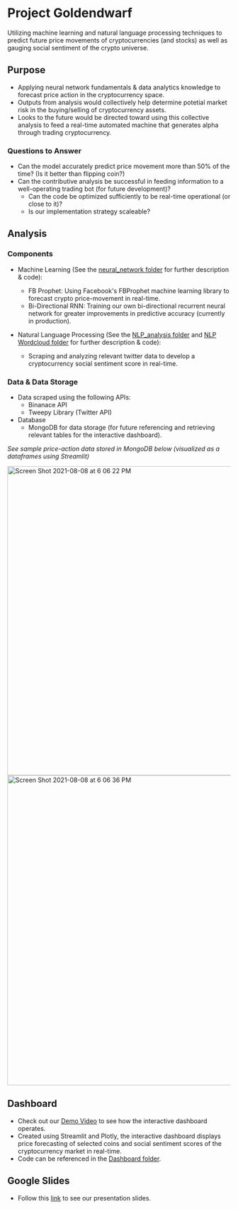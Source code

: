 # Project Goldendwarf
Utilizing machine learning and natural language processing techniques to predict future price movements of cryptocurrencies (and stocks) as well as gauging social sentiment of the crypto universe.

## Purpose
- Applying neural network fundamentals & data analytics knowledge to forecast price action in the cryptocurrency space. 
- Outputs from analysis would collectively help determine potetial market risk in the buying/selling of cryptocurrency assets. 
- Looks to the future would be directed toward using this collective analysis to feed a real-time automated machine that generates alpha through trading cryptocurrency.

### Questions to Answer 
- Can the model accurately predict price movement more than 50% of the time? (Is it better than flipping coin?)
- Can the contributive analysis be successful in feeding information to a well-operating trading bot (for future development)?
    -  Can the code be optimized sufficiently to be real-time operational (or close to it)?
    -  Is our implementation strategy scaleable?

## Analysis 
### Components
- Machine Learning (See the [neural_network folder](https://github.com/findthefunction/goldendwarf/tree/main/neural_network) for further description & code): 
    - FB Prophet: Using Facebook's FBProphet machine learning library to forecast crypto price-movement in real-time.
    - Bi-Directional RNN: Training our own bi-directional recurrent neural network for greater improvements in predictive accuracy (currently in production).
    
- Natural Language Processing (See the [NLP_analysis folder](https://github.com/findthefunction/goldendwarf/tree/main/NLP_analysis) and [NLP Wordcloud folder](https://github.com/findthefunction/goldendwarf/tree/main/NLP%20Wordcloud) for further description & code):
    - Scraping and analyzing relevant twitter data to develop a cryptocurrency social sentiment score in real-time.

### Data & Data Storage 
- Data scraped using the following APIs:
    -  Binanace API 
    -  Tweepy Library (Twitter API)
- Database 
    - MongoDB for data storage (for future referencing and retrieving relevant tables for the interactive dashboard).

*See sample price-action data stored in MongoDB below (visualized as a dataframes using Streamlit)*

<img width="697" alt="Screen Shot 2021-08-08 at 6 06 22 PM" src="https://user-images.githubusercontent.com/79600550/128647113-6a8514d8-6fbe-4a0d-9341-911b9e4af6cd.png">

<img width="699" alt="Screen Shot 2021-08-08 at 6 06 36 PM" src="https://user-images.githubusercontent.com/79600550/128647115-37def003-75c0-4557-8bb2-656caacc0f86.png">


## Dashboard 
- Check out our [Demo Video](https://www.youtube.com/watch?v=7wdJV34Jdxc&t=2s) to see how the interactive dashboard operates. 
- Created using Streamlit and Plotly, the interactive dashboard displays price forecasting of selected coins and social sentiment scores of the cryptocurrency market in real-time.
- Code can be referenced in the [Dashboard folder](https://github.com/findthefunction/goldendwarf/tree/main/Dashboard).

## Google Slides
- Follow this [link](https://docs.google.com/presentation/d/124W2VgxM6cSDz5dqoKisK2hXoikAnP9mSJqux85g4EY/edit?usp=sharing) to see our presentation slides. 
